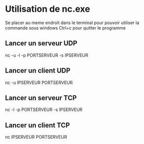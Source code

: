 # Utilisation de nc.exe

Se placer au meme endroit dans le terminal pour pouvoir utiliser la commande sous windows
Ctrl+c pour quitter le programme

## Lancer un serveur UDP

nc -u -l -p PORTSERVEUR -s IPSERVEUR

## Lancer un client UDP

nc -u IPSERVEUR PORTSERVEUR

## Lancer un serveur TCP

nc -l -p PORTSERVEUR -s IPSERVEUR

## Lancer un client TCP

nc IPSERVEUR PORTSERVEUR
